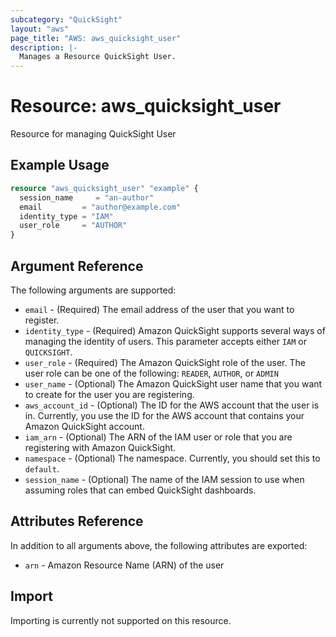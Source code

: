```yaml
---
subcategory: "QuickSight"
layout: "aws"
page_title: "AWS: aws_quicksight_user"
description: |-
  Manages a Resource QuickSight User.
---
```


# Resource: aws_quicksight_user

Resource for managing QuickSight User

## Example Usage

```terraform
resource "aws_quicksight_user" "example" {
  session_name     = "an-author"
  email         = "author@example.com"
  identity_type = "IAM"
  user_role     = "AUTHOR"
}
```

## Argument Reference

The following arguments are supported:


* `email` - (Required) The email address of the user that you want to register.
* `identity_type` - (Required) Amazon QuickSight supports several ways of managing the identity of users. This parameter accepts either  `IAM` or `QUICKSIGHT`.
* `user_role` - (Required) The Amazon QuickSight role of the user. The user role can be one of the following: `READER`, `AUTHOR`, or `ADMIN`
* `user_name` - (Optional) The Amazon QuickSight user name that you want to create for the user you are registering.
* `aws_account_id` - (Optional) The ID for the AWS account that the user is in. Currently, you use the ID for the AWS account that contains your Amazon QuickSight account.
* `iam_arn` - (Optional) The ARN of the IAM user or role that you are registering with Amazon QuickSight.
* `namespace`  - (Optional) The namespace. Currently, you should set this to `default`.
* `session_name` - (Optional) The name of the IAM session to use when assuming roles that can embed QuickSight dashboards.

## Attributes Reference

In addition to all arguments above, the following attributes are exported:

* `arn` - Amazon Resource Name (ARN) of the user

## Import

Importing is currently not supported on this resource.
